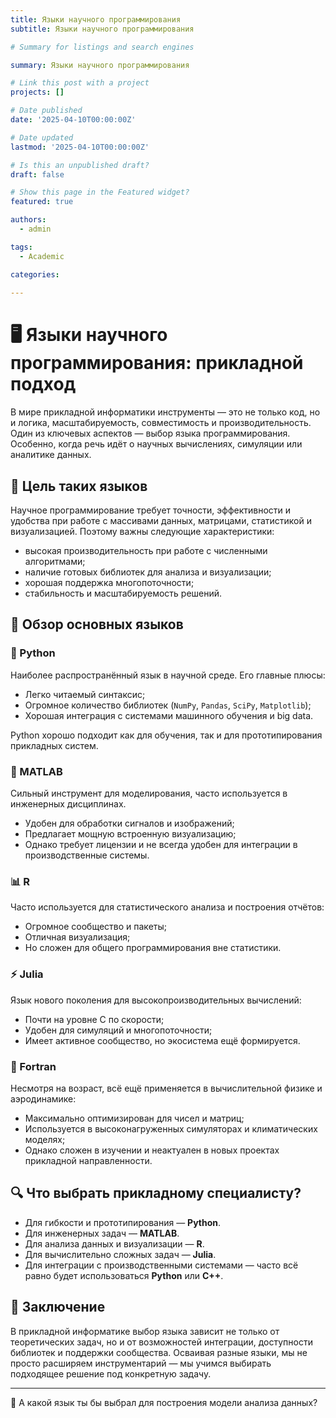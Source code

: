 ```yaml
---
title: Языки научного программирования
subtitle: Языки научного программирования

# Summary for listings and search engines

summary: Языки научного программирования

# Link this post with a project
projects: []

# Date published
date: '2025-04-10T00:00:00Z'

# Date updated
lastmod: '2025-04-10T00:00:00Z'

# Is this an unpublished draft?
draft: false

# Show this page in the Featured widget?
featured: true

authors:
  - admin

tags:
  - Academic

categories:
  
---
```


# 🖥 Языки научного программирования: прикладной подход

В мире прикладной информатики инструменты — это не только код, но и логика, масштабируемость, совместимость и производительность. Один из ключевых аспектов — выбор языка программирования. Особенно, когда речь идёт о научных вычислениях, симуляции или аналитике данных.

## 🎯 Цель таких языков

Научное программирование требует точности, эффективности и удобства при работе с массивами данных, матрицами, статистикой и визуализацией. Поэтому важны следующие характеристики:
- высокая производительность при работе с численными алгоритмами;
- наличие готовых библиотек для анализа и визуализации;
- хорошая поддержка многопоточности;
- стабильность и масштабируемость решений.

## 🔧 Обзор основных языков

### 🐍 Python
Наиболее распространённый язык в научной среде. Его главные плюсы:
- Легко читаемый синтаксис;
- Огромное количество библиотек (`NumPy`, `Pandas`, `SciPy`, `Matplotlib`);
- Хорошая интеграция с системами машинного обучения и big data.

Python хорошо подходит как для обучения, так и для прототипирования прикладных систем.

### 📐 MATLAB
Сильный инструмент для моделирования, часто используется в инженерных дисциплинах.
- Удобен для обработки сигналов и изображений;
- Предлагает мощную встроенную визуализацию;
- Однако требует лицензии и не всегда удобен для интеграции в производственные системы.

### 📊 R
Часто используется для статистического анализа и построения отчётов:
- Огромное сообщество и пакеты;
- Отличная визуализация;
- Но сложен для общего программирования вне статистики.

### ⚡ Julia
Язык нового поколения для высокопроизводительных вычислений:
- Почти на уровне C по скорости;
- Удобен для симуляций и многопоточности;
- Имеет активное сообщество, но экосистема ещё формируется.

### 🧮 Fortran
Несмотря на возраст, всё ещё применяется в вычислительной физике и аэродинамике:
- Максимально оптимизирован для чисел и матриц;
- Используется в высоконагруженных симуляторах и климатических моделях;
- Однако сложен в изучении и неактуален в новых проектах прикладной направленности.

## 🔍 Что выбрать прикладному специалисту?

- Для гибкости и прототипирования — **Python**.
- Для инженерных задач — **MATLAB**.
- Для анализа данных и визуализации — **R**.
- Для вычислительно сложных задач — **Julia**.
- Для интеграции с производственными системами — часто всё равно будет использоваться **Python** или **C++**.

## 🧠 Заключение

В прикладной информатике выбор языка зависит не только от теоретических задач, но и от возможностей интеграции, доступности библиотек и поддержки сообщества. Осваивая разные языки, мы не просто расширяем инструментарий — мы учимся выбирать подходящее решение под конкретную задачу.

---

💬 А какой язык ты бы выбрал для построения модели анализа данных?

